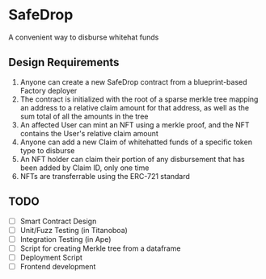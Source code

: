 # SafeDrop

A convenient way to disburse whitehat funds

## Design Requirements

1. Anyone can create a new SafeDrop contract from a blueprint-based Factory deployer
2. The contract is initialized with the root of a sparse merkle tree mapping an address to a relative claim amount for that address, as well as the sum total of all the amounts in the tree
3. An affected User can mint an NFT using a merkle proof, and the NFT contains the User's relative claim amount
4. Anyone can add a new Claim of whitehatted funds of a specific token type to disburse
5. An NFT holder can claim their portion of any disbursement that has been added by Claim ID, only one time
6. NFTs are transferrable using the ERC-721 standard

## TODO

- [ ] Smart Contract Design
- [ ] Unit/Fuzz Testing (in Titanoboa)
- [ ] Integration Testing (in Ape)
- [ ] Script for creating Merkle tree from a dataframe
- [ ] Deployment Script
- [ ] Frontend development
